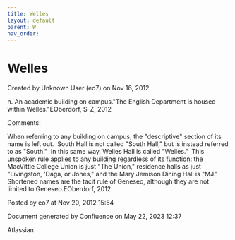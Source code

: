 ```yaml
---
title: Welles
layout: default
parent: W
nav_order:
---
```


# Welles

Created by  Unknown User (eo7) on Nov 16, 2012

n. An academic building on campus.&quot;The English Department is housed within Welles.&quot;EOberdorf, S-Z, 2012

Comments:

When referring to any building on campus, the &quot;descriptive&quot; section of its name is left out.  South Hall is not called &quot;South Hall,&quot; but is instead referred to as &quot;South.&quot;  In this same way, Welles Hall is called &quot;Welles.&quot;  This unspoken rule applies to any building regardless of its function: the MacVittie College Union is just &quot;The Union,&quot; residence halls as just &quot;Livingston, 'Daga, or Jones,&quot; and the Mary Jemison Dining Hall is &quot;MJ.&quot;  Shortened names are the tacit rule of Geneseo, although they are not limited to Geneseo.EOberdorf, 2012

Posted by eo7 at Nov 20, 2012 15:54

Document generated by Confluence on May 22, 2023 12:37

Atlassian

